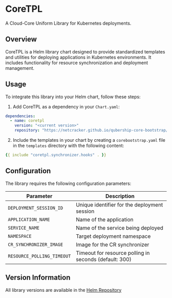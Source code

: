 # CoreTPL

A Cloud-Core Uniform Library for Kubernetes deployments.

## Overview

CoreTPL is a Helm library chart designed to provide standardized templates and utilities for deploying applications in Kubernetes environments. It includes functionality for resource synchronization and deployment management.

## Usage

To integrate this library into your Helm chart, follow these steps:

1. Add CoreTPL as a dependency in your `Chart.yaml`:
```yaml
dependencies:
  - name: coretpl
    version: "<current version>"
    repository: "https://netcracker.github.io/qubership-core-bootstrap/index.yaml"
```

2. Include the templates in your chart by creating a `corebootstrap.yaml` file in the `templates` directory with the following content:
```yaml
{{ include "coretpl.synchronizer.hooks" . }}
```

## Configuration

The library requires the following configuration parameters:

| Parameter | Description                                           |
|-----------|-------------------------------------------------------|
| `DEPLOYMENT_SESSION_ID` | Unique identifier for the deployment session          |
| `APPLICATION_NAME` | Name of the application                               |
| `SERVICE_NAME` | Name of the service being deployed                    |
| `NAMESPACE` | Target deployment namespace                           |
| `CR_SYNCHRONIZER_IMAGE` | Image for the CR synchronizer                         |
| `RESOURCE_POLLING_TIMEOUT` | Timeout for resource polling in seconds (default: 300) |

## Version Information

All library versions are available in the [Helm Repository](https://netcracker.github.io/qubership-core-bootstrap/index.yaml)
